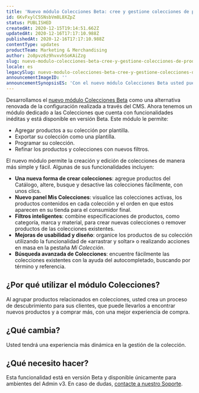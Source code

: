 ```yaml
---
title: 'Nuevo módulo Colecciones Beta: cree y gestione colecciones de productos con practicidad '
id: 6KvFxylC5SNsbVm8L8XZpZ
status: PUBLISHED
createdAt: 2020-12-15T19:14:51.662Z
updatedAt: 2020-12-16T17:17:10.988Z
publishedAt: 2020-12-16T17:17:10.988Z
contentType: updates
productTeam: Marketing & Merchandising
author: 2o8pvz6z9hvxvhSoKAiZzg
slug: nuevo-modulo-colecciones-beta-cree-y-gestione-colecciones-de-productos-con
locale: es
legacySlug: nuevo-modulo-colecciones-beta-cree-y-gestione-colecciones-de-productos-con
announcementImageID: ''
announcementSynopsisES: 'Con el nuevo módulo Colecciones Beta usted puede crear colecciones con mayor facilidad.'
---
```


Desarrollamos el [nuevo módulo Colecciones Beta](https://help.vtex.com/es/tutorial/registrar-colecciones-beta--yJBHqNMViOAnnnq4fyOye#) como una alternativa renovada de la configuración realizada a través del CMS. Ahora tenemos un módulo dedicado a las Colecciones que cuenta con funcionalidades inéditas y está disponible en versión Beta. Este módulo le permite:

- Agregar productos a su colección por plantilla.
- Exportar su colección como una plantilla.
- Programar su colección.
- Refinar los productos y colecciones con nuevos filtros.

El nuevo módulo permite la creación y edición de colecciones de manera más simple y fácil. Algunas de sus funcionalidades incluyen:

- __Una nueva forma de crear colecciones__: agregue productos del Catálogo, altere, busque y desactive las colecciones fácilmente, con unos clics.
- __Nuevo panel Mis Colecciones__: visualice las colecciones activas, los productos contenidos en cada colección y el orden en que estos aparecen en su tienda para el consumidor final.  
- __Filtros inteligentes__: combine especificaciones de productos, como categoría, marca y material, para crear nuevas colecciones o remover productos de las colecciones existentes.
- __Mejoras de usabilidad y diseño__: organice los productos de su colección utilizando la funcionalidad de «arrastrar y soltar» o realizando acciones en masa en la pestaña *Mi Colección*.
- __Búsqueda avanzada de Colecciones__: encuentre fácilmente las colecciones existentes con la ayuda del autocompletado, buscando por término y referencia.

## ¿Por qué utilizar el módulo Colecciones? 

Al agrupar productos relacionados en colecciones, usted crea un proceso de descubrimiento para sus clientes, que puede llevarlos a encontrar nuevos productos y a comprar más, con una mejor experiencia de compra.

## ¿Qué cambia?

Usted tendrá una experiencia más dinámica en la gestión de la colección.

## ¿Qué necesito hacer?

Esta funcionalidad está en versión Beta y disponible únicamente para ambientes del Admin v3. En caso de dudas, [contacte a nuestro Soporte](https://support.vtex.com/hc/pt-br/requests).

